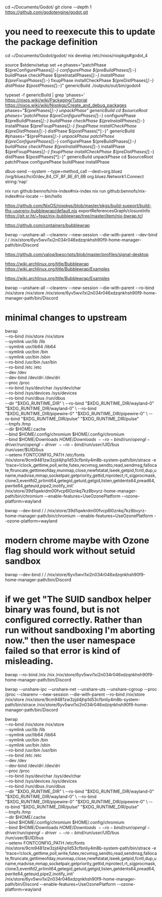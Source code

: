 
cd ~/Documents/Godot/
git clone --depth 1 https://github.com/godotengine/godot.git

# you need to reexecute this to update the package definition
cd ~/Documents/Godot/godot/
nix develop /etc/nixos/nixpkgs#godot_4

source $stdenv/setup
set +e
phases="patchPhase ${preConfigurePhases[*]:-} configurePhase ${preBuildPhases[*]:-} buildPhase checkPhase ${preInstallPhases[*]:-} installPhase ${preFixupPhases[*]:-} fixupPhase installCheckPhase ${preDistPhases[*]:-} distPhase ${postPhases[*]:-}" genericBuild
./outputs/out/bin/godot4


















typeset -f genericBuild | grep 'phases='
https://nixos.wiki/wiki/Packaging/Tutorial
https://nixos.wiki/wiki/Nixpkgs/Create_and_debug_packages
phases="${prePhases[*]:-} unpackPhase" genericBuild
cd $sourceRoot
phases="patchPhase ${preConfigurePhases[*]:-}             configurePhase ${preBuildPhases[*]:-} buildPhase checkPhase             ${preInstallPhases[*]:-} installPhase ${preFixupPhases[*]:-} fixupPhase installCheckPhase             ${preDistPhases[*]:-} distPhase ${postPhases[*]:-}" genericBuild
#phases="${prePhases[*]:-} unpackPhase patchPhase ${preConfigurePhases[*]:-}             configurePhase ${preBuildPhases[*]:-} buildPhase checkPhase             ${preInstallPhases[*]:-} installPhase ${preFixupPhases[*]:-} fixupPhase installCheckPhase             ${preDistPhases[*]:-} distPhase ${postPhases[*]:-}" genericBuild
unpackPhase
cd $sourceRoot
patchPhase
configurePhase
buildPhase
installPhase








dbus-send --system --type=method_call --dest=org.bluez /org/bluez/hci0/dev_84_CF_BF_8E_61_6B org.bluez.Network1.Connect string:'nap'


nix run github:bennofs/nix-index#nix-index
nix run github:bennofs/nix-index#nix-locate -- bin/hello


https://github.com/NixOS/nixpkgs/blob/master/pkgs/build-support/build-fhs-userenv-bubblewrap/default.nix
exportReferencesGraph/closureInfo
https://git.sr.ht/~fgaz/nix-bubblewrap/tree/master/item/nix-bwrap.tcl

https://github.com/containers/bubblewrap

bwrap --unshare-all --clearenv --new-session --die-with-parent --dev-bind / / /nix/store/6yv5wvi1xi2n034r046xdzqnkhsh90f9-home-manager-path/bin/Discord

https://github.com/valoq/bwscripts/blob/master/profiles/signal-desktop

https://wiki.archlinux.org/title/Bubblewrap
https://wiki.archlinux.org/title/Bubblewrap/Examples

https://wiki.archlinux.org/title/Bubblewrap/Examples

bwrap --unshare-all --clearenv --new-session --die-with-parent --ro-bind /nix/store /nix/store /nix/store/6yv5wvi1xi2n034r046xdzqnkhsh90f9-home-manager-path/bin/Discord

# minimal changes to upstream

bwrap \
    --ro-bind /nix/store /nix/store \
    --symlink usr/lib /lib \
    --symlink usr/lib64 /lib64 \
    --symlink usr/bin /bin \
    --symlink usr/bin /sbin \
    --ro-bind /usr/bin /usr/bin \
    --ro-bind /etc /etc \
    --dev /dev \
    --dev-bind /dev/dri /dev/dri \
    --proc /proc \
    --ro-bind /sys/dev/char /sys/dev/char \
    --ro-bind /sys/devices /sys/devices \
    --ro-bind /run/dbus /run/dbus \
    --dir "$XDG_RUNTIME_DIR" \
    --ro-bind "$XDG_RUNTIME_DIR/wayland-0" "$XDG_RUNTIME_DIR/wayland-0" \
    --ro-bind "$XDG_RUNTIME_DIR/pipewire-0" "$XDG_RUNTIME_DIR/pipewire-0" \
    --ro-bind "$XDG_RUNTIME_DIR/pulse" "$XDG_RUNTIME_DIR/pulse" \
    --tmpfs /tmp \
    --dir $HOME/.cache \
    --bind $HOME/.config/chromium $HOME/.config/chromium \
    --bind $HOME/Downloads $HOME/Downloads \
    --ro-bind /run/opengl-driver /run/opengl-driver \
    --ro-bind /run/user/$UID/bus /run/user/$UID/bus \
    --setenv FONTCONFIG_PATH /etc/fonts \
    /nix/store/9cm9481zw3zjd4jhp1d53cfbnliy4m8b-system-path/bin/strace -e 'trace=!clock_gettime,poll,write,futex,recvmsg,sendto,read,sendmsg,fallocate,ftruncate,gettimeofday,munmap,close,newfstatat,lseek,getpid,fcntl,dup,uname,madvise,mmap,socketpair,getpriority,gettid,mprotect,rt_sigprocmask,clone3,eventfd2,prlimit64,getegid,getuid,getgid,listen,getdents64,pread64,pwrite64,geteuid,pipe2,inotify_init' /nix/store/39d1qwkrdm00fvcp6l0znkq7kz8bvyrz-home-manager-path/bin/chromium --enable-features=UseOzonePlatform --ozone-platform=wayland

bwrap --dev-bind / / /nix/store/39d1qwkrdm00fvcp6l0znkq7kz8bvyrz-home-manager-path/bin/chromium --enable-features=UseOzonePlatform --ozone-platform=wayland

# modern chrome maybe with Ozone flag should work without setuid sandbox

bwrap --dev-bind / / /nix/store/6yv5wvi1xi2n034r046xdzqnkhsh90f9-home-manager-path/bin/Discord

# if we get "The SUID sandbox helper binary was found, but is not configured correctly. Rather than run without sandboxing I'm aborting now." then the user namespace failed so that error is kind of misleading.

bwrap --ro-bind /nix /nix /nix/store/6yv5wvi1xi2n034r046xdzqnkhsh90f9-home-manager-path/bin/Discord

bwrap --unshare-ipc --unshare-net --unshare-uts --unshare-cgroup --proc /proc --clearenv --new-session --die-with-parent --ro-bind /nix/store /nix/store /nix/store/9cm9481zw3zjd4jhp1d53cfbnliy4m8b-system-path/bin/strace /nix/store/6yv5wvi1xi2n034r046xdzqnkhsh90f9-home-manager-path/bin/Discord


bwrap \
    --ro-bind /nix/store /nix/store \
    --symlink usr/lib /lib \
    --symlink usr/lib64 /lib64 \
    --symlink usr/bin /bin \
    --symlink usr/bin /sbin \
    --ro-bind /usr/bin /usr/bin \
    --ro-bind /etc /etc \
    --dev /dev \
    --dev-bind /dev/dri /dev/dri \
    --proc /proc \
    --ro-bind /sys/dev/char /sys/dev/char \
    --ro-bind /sys/devices /sys/devices \
    --ro-bind /run/dbus /run/dbus \
    --dir "$XDG_RUNTIME_DIR" \
    --ro-bind "$XDG_RUNTIME_DIR/wayland-0" "$XDG_RUNTIME_DIR/wayland-0" \
    --ro-bind "$XDG_RUNTIME_DIR/pipewire-0" "$XDG_RUNTIME_DIR/pipewire-0" \
    --ro-bind "$XDG_RUNTIME_DIR/pulse" "$XDG_RUNTIME_DIR/pulse" \
    --tmpfs /tmp \
    --dir $HOME/.cache \
    --bind $HOME/.config/chromium $HOME/.config/chromium \
    --bind $HOME/Downloads $HOME/Downloads \
    --ro-bind /run/opengl-driver /run/opengl-driver \
    --ro-bind /run/user/$UID/bus /run/user/$UID/bus \
    --setenv FONTCONFIG_PATH /etc/fonts \
    /nix/store/9cm9481zw3zjd4jhp1d53cfbnliy4m8b-system-path/bin/strace -e 'trace=!clock_gettime,poll,write,futex,recvmsg,sendto,read,sendmsg,fallocate,ftruncate,gettimeofday,munmap,close,newfstatat,lseek,getpid,fcntl,dup,uname,madvise,mmap,socketpair,getpriority,gettid,mprotect,rt_sigprocmask,clone3,eventfd2,prlimit64,getegid,getuid,getgid,listen,getdents64,pread64,pwrite64,geteuid,pipe2,inotify_init' /nix/store/6yv5wvi1xi2n034r046xdzqnkhsh90f9-home-manager-path/bin/Discord --enable-features=UseOzonePlatform --ozone-platform=wayland
